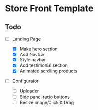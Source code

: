 # Store Front Template

## Todo

-   [ ] Landing Page

    -   [x] Make hero section
    -   [x] Add Navbar
    -   [x] Style navbar
    -   [x] Add testimonial section
    -   [x] Animated scrolling products

-   [ ] Configurator

    -   [ ] Uploader
    -   [ ] Side panel radio buttons
    -   [ ] Resize image/Click & Drag
